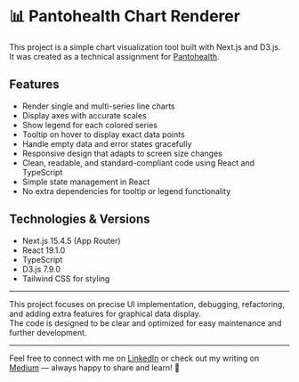 # 📊 Pantohealth Chart Renderer

This project is a simple chart visualization tool built with Next.js and D3.js.  
It was created as a technical assignment for [Pantohealth](https://pantohealth.com/).

## Features

- Render single and multi-series line charts  
- Display axes with accurate scales  
- Show legend for each colored series  
- Tooltip on hover to display exact data points  
- Handle empty data and error states gracefully  
- Responsive design that adapts to screen size changes  
- Clean, readable, and standard-compliant code using React and TypeScript  
- Simple state management in React  
- No extra dependencies for tooltip or legend functionality  

## Technologies & Versions

- Next.js 15.4.5 (App Router)  
- React 19.1.0  
- TypeScript  
- D3.js 7.9.0  
- Tailwind CSS for styling  

---

This project focuses on precise UI implementation, debugging, refactoring, and adding extra features for graphical data display.  
The code is designed to be clear and optimized for easy maintenance and further development.

---

Feel free to connect with me on [LinkedIn](https://www.linkedin.com/mynetwork/grow/) or check out my writing on [Medium](https://medium.com/@joodi) — always happy to share and learn! 🚀
